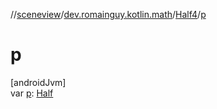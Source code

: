 //[sceneview](../../../index.md)/[dev.romainguy.kotlin.math](../index.md)/[Half4](index.md)/[p](p.md)

# p

[androidJvm]\
var [p](p.md): [Half](../-half/index.md)
